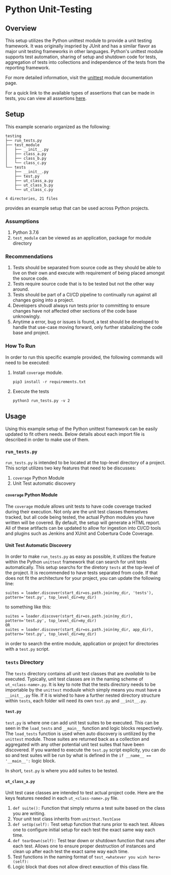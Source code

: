 # Python Unit-Testing

## Overview

This setup utilizes the Python unittest module to provide a unit testing
framework. It was originally inspried by JUnit and has a similar flavor as major
unit testing frameworks in other languages. Python's unittest module supports
test automation, sharing of setup and shutdown code for tests, aggregation of
tests into collections and independence of the tests from the reporting
framework.

For more detailed information, visit the
[unittest](https://docs.python.org/3.7/library/unittest.html) module
documentation page.

For a quick link to the available types of assertions that can be made in tests,
you can view all assertions
[here](https://docs.python.org/3.7/library/unittest.html#assert-methods).

## Setup

This example scenario organized as the following:

```
testing
├── run_tests.py
├── test_module
│   ├── __init__.py
│   ├── class_a.py
│   ├── class_b.py
│   └── class_c.py
└── tests
    ├── __init__.py
    ├── test.py
    ├── ut_class_a.py
    ├── ut_class_b.py
    └── ut_class_c.py

4 directories, 21 files
```

provides an example setup that can be used across Python projects.

### Assumptions

1. Python 3.7.6
2. `test_module` can be viewed as an application, package for module directory

### Recommendations

1. Tests should be separated from source code as they should be able to live on
   their own and execute with requirement of being placed amongst the source code.
2. Tests require source code that is to be tested but not the other way around.
3. Tests should be part of a CI/CD pipeline to continually run against all
   changes going into a project.
4. Developers shoudl always run tests prior to committing to ensure changes have
   not affected other sections of the code base unknowingly.
5. Anytime a error, bug or issues is found, a test should be developed to handle
   that use-case moving forward, only further stabalizing the code base and project.

### How To Run

In order to run this specific example provided, the following commands will need
to be executed:

1. Install `coverage` module.
   ```
   pip3 install -r requirements.txt
   ```
2. Execute the tests
   ```
   python3 run_tests.py -v 2
   ```

## Usage

Using this example setup of the Python unittest framework can be easily updated
to fit others needs. Below details about each import file is described in order
to make use of them.

### `run_tests.py`

`run_tests.py` is intended to be located at the top-level directory of a
project. This script utilizes two key features that need to be discusses:

1. `coverage` Python Module
2. Unit Test automatic discovery

#### `coverage` Python Module

The `coverage` module allows unit tests to have code coverage tracked during
their execution. Not only are the unit test classes themselves tracked, but all
code being tested, the actual Python modules you have written will be covered.
By default, the setup will generate a HTML report. All of these artifacts can be
updated to allow for ingestion into CI/CD tools and plugins such as Jenkins and
XUnit and Cobertura Code Coverage.

#### Unit Test Automatic Discovery

In order to make `run_tests.py` as easy as possible, it utilizes the feature
within the Python `unittest` framework that can search for unit tests
automatically. This setup searchs for the diretory `tests` at the top-level
of the project. It is recommended to have tests separated from code. If that
does not fit the architecture for your project, you can update the following
line:

```
suites = loader.discover(start_dir=os.path.join(my_dir, 'tests'), pattern='test.py', top_level_dir=my_dir)
```

to something like this:

```
suites = loader.discover(start_dir=os.path.join(my_dir), pattern='test.py', top_level_dir=my_dir)
OR
suites = loader.discover(start_dir=os.path.join(my_dir, app_dir), pattern='test.py', top_level_dir=my_dir)
```

in order to search the entire module, application or project for directories
with a `test.py` script.

### `tests` Directory

The `tests` directory contains all unit test classes that are _available_ to be
executed. Typically, unit test classes are in the naming scheme of
`ut_<class-name>.py`. It is key to note that the tests directory needs to be
importable by the `unittest` moduule which simply means you must have a
`__init__.py` file. If it is wished to have a further nested directory structure
within `tests`, each folder will need its own `test.py` and `__init__.py`.

#### `test.py`

`test.py` is where one can add unit test suites to be executed. This can be
seen in the `load_tests` and `__main__` function and logic blocks respectively.
The `load_tests` function is used when auto discovery is untilized by the
`unittest` module. Those suites are returned back as a collection and aggregated
with any other potential unit test suites that have been discovered. If you
wanted to execute the `test.py` script explicity, you can do so and test suites
will be run by what is defined in the `if __name__ == '__main__':` logic block.

In short, `test.py` is where you add suites to be tested.

#### `ut_class_a.py`

Unit test case classes are intended to test actual project code. Here are the
keys features needed in each `ut_<class-name>.py` file.

1. `def suite():`
   Function that simply returns a test suite based on the class you are writing.
2. Your unit test class inherits from `unittest.TestCase`
3. `def setUp(self):`
   Test setup function that runs prior to each test. Allows one to configure
initial setup for each test the exact same way each time.
4. `def tearDown(self):`
   Test tear down or shutdown function that runs after each test. Allows one to
ensure proper destruction of instances and clean up after each test the exact
same way each time.
5. Test functions in the naming format of `test_<whatever you wish here>(self):`
6. Logic block that does not allow direct exeuction of this class file.
